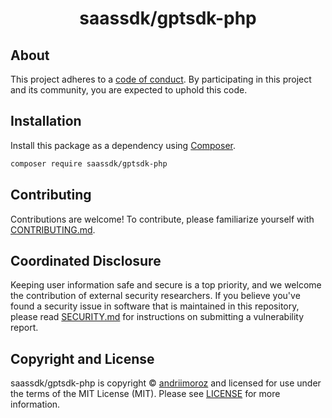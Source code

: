 <h1 align="center">saassdk/gptsdk-php</h1>


<!--
TODO: Make sure the following URLs are correct and working for your project.
      Then, remove these comments to display the badges, giving users a quick
      overview of your package.

<p align="center">
    <a href="https://github.com/saassdk/gptsdk-php/gptsdk-php"><img src="https://img.shields.io/badge/source-saassdk/gptsdk--php-blue.svg?style=flat-square" alt="Source Code"></a>
    <a href="https://packagist.org/packages/saassdk/gptsdk-php"><img src="https://img.shields.io/packagist/v/saassdk/gptsdk-php.svg?style=flat-square&label=release" alt="Download Package"></a>
    <a href="https://php.net"><img src="https://img.shields.io/packagist/php-v/saassdk/gptsdk-php.svg?style=flat-square&colorB=%238892BF" alt="PHP Programming Language"></a>
    <a href="https://github.com/saassdk/gptsdk-php/gptsdk-php/blob/main/LICENSE"><img src="https://img.shields.io/packagist/l/saassdk/gptsdk-php.svg?style=flat-square&colorB=darkcyan" alt="Read License"></a>
    <a href="https://github.com/saassdk/gptsdk-php/gptsdk-php/actions/workflows/continuous-integration.yml"><img src="https://img.shields.io/github/actions/workflow/status/saassdk/gptsdk-php/gptsdk-php/continuous-integration.yml?branch=main&style=flat-square&logo=github" alt="Build Status"></a>
    <a href="https://codecov.io/gh/saassdk/gptsdk-php/gptsdk-php"><img src="https://img.shields.io/codecov/c/gh/saassdk/gptsdk-php/gptsdk-php?label=codecov&logo=codecov&style=flat-square" alt="Codecov Code Coverage"></a>
    <a href="https://shepherd.dev/github/saassdk/gptsdk-php/gptsdk-php"><img src="https://img.shields.io/endpoint?style=flat-square&url=https%3A%2F%2Fshepherd.dev%2Fgithub%2Fsaassdk%2Fgptsdk-php%2Fgptsdk-php%2Fcoverage" alt="Psalm Type Coverage"></a>
</p>
-->


## About

<!--
TODO: Use this space to provide more details about your package. Try to be
      concise. This is the introduction to your package. Let others know what
      your package does and how it can help them build applications.
-->


This project adheres to a [code of conduct](CODE_OF_CONDUCT.md).
By participating in this project and its community, you are expected to
uphold this code.


## Installation

Install this package as a dependency using [Composer](https://getcomposer.org).

``` bash
composer require saassdk/gptsdk-php
```

<!--
## Usage

Provide a brief description or short example of how to use this library.
If you need to provide more detailed examples, use the `docs/` directory
and provide a link here to the documentation.

``` php
use Gptsdk\Example;

$example = new Example();
echo $example->greet('fellow human');
```
-->


## Contributing

Contributions are welcome! To contribute, please familiarize yourself with
[CONTRIBUTING.md](CONTRIBUTING.md).

## Coordinated Disclosure

Keeping user information safe and secure is a top priority, and we welcome the
contribution of external security researchers. If you believe you've found a
security issue in software that is maintained in this repository, please read
[SECURITY.md](SECURITY.md) for instructions on submitting a vulnerability report.






## Copyright and License

saassdk/gptsdk-php is copyright © [andriimoroz](https://gpt-sdk.com)
and licensed for use under the terms of the
MIT License (MIT). Please see [LICENSE](LICENSE) for more information.


